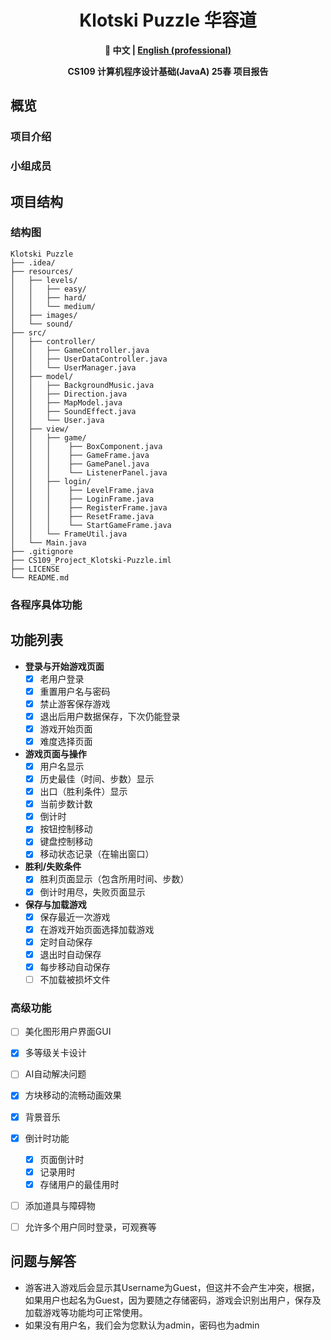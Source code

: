 <div align=center>

# Klotski Puzzle 华容道

**🔖 中文 | [English (professional)](https://github.com/lxriscute0501/SUSTech_CS109_Project_Klotski-Puzzle/blob/main/README_en.md)**

**CS109 计算机程序设计基础(JavaA) 25春 项目报告**

</div>

## 概览

### 项目介绍

### 小组成员


## 项目结构

### 结构图

```
Klotski Puzzle
├── .idea/
├── resources/
│   ├── levels/
│   │   ├── easy/
│   │   ├── hard/
│   │   └── medium/
│   ├── images/
│   └── sound/
├── src/
│   ├── controller/
│   │   ├── GameController.java 
│   │   ├── UserDataController.java
│   │   └── UserManager.java
│   ├── model/
│   │   ├── BackgroundMusic.java
│   │   ├── Direction.java
│   │   ├── MapModel.java
│   │   ├── SoundEffect.java
│   │   └── User.java
│   ├── view/
│   │   ├── game/
│   │   │    ├── BoxComponent.java
│   │   │    ├── GameFrame.java
│   │   │    ├── GamePanel.java
│   │   │    └── ListenerPanel.java
│   │   ├── login/
│   │   │    ├── LevelFrame.java
│   │   │    ├── LoginFrame.java
│   │   │    ├── RegisterFrame.java
│   │   │    ├── ResetFrame.java
│   │   │    └── StartGameFrame.java
│   │   └── FrameUtil.java
│   └── Main.java
├── .gitignore
├── CS109_Project_Klotski-Puzzle.iml
├── LICENSE
└── README.md
```

### 各程序具体功能


## 功能列表

- **登录与开始游戏页面**
    - [x] 老用户登录
    - [x] 重置用户名与密码
    - [x] 禁止游客保存游戏
    - [x] 退出后用户数据保存，下次仍能登录
    - [x] 游戏开始页面
    - [x] 难度选择页面

- **游戏页面与操作**
    - [x] 用户名显示
    - [x] 历史最佳（时间、步数）显示
    - [x] 出口（胜利条件）显示
    - [x] 当前步数计数
    - [x] 倒计时
    - [x] 按钮控制移动
    - [x] 键盘控制移动
    - [x] 移动状态记录（在输出窗口）

- **胜利/失败条件**
    - [x] 胜利页面显示（包含所用时间、步数）
    - [x] 倒计时用尽，失败页面显示

- **保存与加载游戏**
    - [x] 保存最近一次游戏
    - [x] 在游戏开始页面选择加载游戏
    - [x] 定时自动保存
    - [x] 退出时自动保存
    - [x] 每步移动自动保存
    - [ ] 不加载被损坏文件

### 高级功能
- [ ] 美化图形用户界面GUI
- [x] 多等级关卡设计
- [ ] AI自动解决问题
- [x] 方块移动的流畅动画效果
- [x] 背景音乐
- [x] 倒计时功能
    - [x] 页面倒计时
    - [x] 记录用时
    - [x] 存储用户的最佳用时
- [ ] 添加道具与障碍物
- [ ] 允许多个用户同时登录，可观赛等


## 问题与解答

- 游客进入游戏后会显示其Username为Guest，但这并不会产生冲突，根据， 如果用户也起名为Guest，因为要随之存储密码，游戏会识别出用户，保存及加载游戏等功能均可正常使用。
- 如果没有用户名，我们会为您默认为admin，密码也为admin

